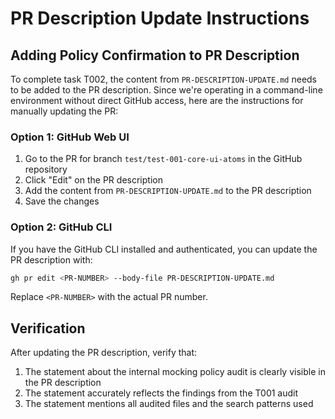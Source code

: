 # PR Description Update Instructions

## Adding Policy Confirmation to PR Description

To complete task T002, the content from `PR-DESCRIPTION-UPDATE.md` needs to be added to the PR description. Since we're operating in a command-line environment without direct GitHub access, here are the instructions for manually updating the PR:

### Option 1: GitHub Web UI
1. Go to the PR for branch `test/test-001-core-ui-atoms` in the GitHub repository
2. Click "Edit" on the PR description
3. Add the content from `PR-DESCRIPTION-UPDATE.md` to the PR description
4. Save the changes

### Option 2: GitHub CLI
If you have the GitHub CLI installed and authenticated, you can update the PR description with:

```bash
gh pr edit <PR-NUMBER> --body-file PR-DESCRIPTION-UPDATE.md
```

Replace `<PR-NUMBER>` with the actual PR number.

## Verification
After updating the PR description, verify that:
1. The statement about the internal mocking policy audit is clearly visible in the PR description
2. The statement accurately reflects the findings from the T001 audit
3. The statement mentions all audited files and the search patterns used